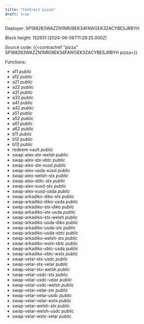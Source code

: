 ```yaml
---
title: "Contract pizza"
draft: true
---
```

Deployer: SP188283WAZZN1NR08EK34FAWGEK3ZACYBESJRBYH


 



Block height: 152931 (2024-06-06T11:29:25.000Z)

Source code: {{<contractref "pizza" SP188283WAZZN1NR08EK34FAWGEK3ZACYBESJRBYH pizza>}}

Functions:

* a11 _public_
* a12 _public_
* a21 _public_
* a22 _public_
* a31 _public_
* a32 _public_
* a41 _public_
* a42 _public_
* a51 _public_
* a52 _public_
* a61 _public_
* a62 _public_
* b11 _public_
* b12 _public_
* b13 _public_
* redeem-vault _public_
* swap-alex-stx-welsh _public_
* swap-alex-stx-xbtc _public_
* swap-alex-stx-xusd _public_
* swap-alex-usda-xusd _public_
* swap-alex-welsh-stx _public_
* swap-alex-xbtc-stx _public_
* swap-alex-xusd-stx _public_
* swap-alex-xusd-usda _public_
* swap-arkadiko-diko-stx _public_
* swap-arkadiko-diko-usda _public_
* swap-arkadiko-stx-diko _public_
* swap-arkadiko-stx-usda _public_
* swap-arkadiko-stx-welsh _public_
* swap-arkadiko-usda-diko _public_
* swap-arkadiko-usda-stx _public_
* swap-arkadiko-usda-xbtc _public_
* swap-arkadiko-welsh-stx _public_
* swap-arkadiko-wstx-xbtc _public_
* swap-arkadiko-xbtc-usda _public_
* swap-arkadiko-xbtc-wstx _public_
* swap-velar-stx-usdc _public_
* swap-velar-stx-velar _public_
* swap-velar-stx-welsh _public_
* swap-velar-usdc-stx _public_
* swap-velar-usdc-velar _public_
* swap-velar-usdc-welsh _public_
* swap-velar-velar-stx _public_
* swap-velar-velar-usdc _public_
* swap-velar-velar-wstx _public_
* swap-velar-welsh-stx _public_
* swap-velar-welsh-usdc _public_
* swap-velar-wstx-velar _public_
